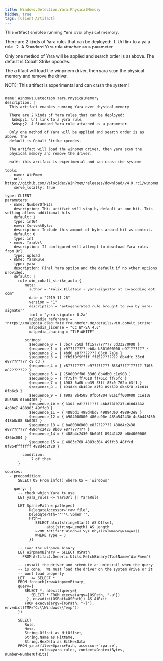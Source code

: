 ```yaml
---
title: Windows.Detection.Yara.PhysicalMemory
hidden: true
tags: [Client Artifact]
---
```


This artifact enables running Yara over physical memory.

There are 2 kinds of Yara rules that can be deployed:
 &nbsp;1. Url link to a yara rule.
 &nbsp;2. A Standard Yara rule attached as a parameter.

Only one method of Yara will be applied and search order is as above. The
default is Cobalt Strike opcodes.

The artifact will load the winpmem driver, then yara scan the
physical memory and remove the driver.

NOTE: This artifact is experimental and can crash the system!


<pre><code class="language-yaml">
name: Windows.Detection.Yara.PhysicalMemory
description: |
  This artifact enables running Yara over physical memory.

  There are 2 kinds of Yara rules that can be deployed:
   &amp;nbsp;1. Url link to a yara rule.
   &amp;nbsp;2. A Standard Yara rule attached as a parameter.

  Only one method of Yara will be applied and search order is as above. The
  default is Cobalt Strike opcodes.

  The artifact will load the winpmem driver, then yara scan the
  physical memory and remove the driver.

  NOTE: This artifact is experimental and can crash the system!

tools:
  - name: WinPmem
    url: https://github.com/Velocidex/WinPmem/releases/download/v4.0.rc1/winpmem_mini_x64_rc2.exe
    serve_locally: true

type: CLIENT
parameters:
  - name: NumberOfHits
    description: THis artifact will stop by default at one hit. This setting allows additional hits
    default: 1
    type: int64
  - name: ContextBytes
    description: Include this amount of bytes around hit as context.
    default: 0
    type: int
  - name: YaraUrl
    description: If configured will attempt to download Yara rules from Url
    type: upload
  - name: YaraRule
    type: yara
    description: Final Yara option and the default if no other options provided.
    default: |
      rule win_cobalt_strike_auto {
         meta:
           author = "Felix Bilstein - yara-signator at cocacoding dot com"
           date = "2019-11-26"
           version = "1"
           description = "autogenerated rule brought to you by yara-signator"
           tool = "yara-signator 0.2a"
           malpedia_reference = "https://malpedia.caad.fkie.fraunhofer.de/details/win.cobalt_strike"
           malpedia_license = "CC BY-SA 4.0"
           malpedia_sharing = "TLP:WHITE"

         strings:
           $sequence_0 = { 3bc7 750d ff15???????? 3d33270000 }
           $sequence_1 = { e9???????? eb0a b801000000 e9???????? }
           $sequence_2 = { 8bd0 e8???????? 85c0 7e0e }
           $sequence_3 = { ffb5f8f9ffff ff15???????? 8b4dfc 33cd e8???????? c9 c3 }
           $sequence_4 = { e8???????? e9???????? 833d?????????? 7505 e8???????? }
           $sequence_5 = { 250000ff00 33d0 8b4db0 c1e908 }
           $sequence_6 = { ff75f4 ff7610 ff761c ff75fc }
           $sequence_7 = { 8903 6a06 eb39 33ff 85c0 762b 03f1 }
           $sequence_8 = { 894dd4 8b458c d1f8 894580 8b45f8 c1e818 0fb6c8 }
           $sequence_9 = { 890a 8b4508 0fb64804 81e1ff000000 c1e118 8b5508 0fb64205 }
           $sequence_10 = { 33d2 e8???????? 48b873797374656d3332 4c8bc7 488903 49ffc0 }
           $sequence_11 = { 488bd1 498d4bd8 498943e0 498943e8 }
           $sequence_12 = { b904000000 486bc90e 488b542430 4c8b442430 418b0c08 8b0402 }
           $sequence_13 = { ba80000000 e8???????? 488d4c2438 e8???????? 488d4c2420 8bd0 e8???????? }
           $sequence_14 = { 488b4c2430 8b0401 89442428 b804000000 486bc004 }
           $sequence_15 = { 4883c708 4883c304 49ffc3 48ffcd 0f854fffffff 488d4c2420 }

        condition:
            7 of them
      }

sources:
  - precondition:
      SELECT OS From info() where OS = 'windows'

    query: |
      -- check which Yara to use
      LET yara_rules &lt;= YaraUrl || YaraRule

      LET SparsePath = pathspec(
           DelegateAccessor='raw_file',
           DelegatePath='''\\.\pmem''',
           Path={
              SELECT atoi(string=Start) AS Offset,
                   atoi(string=Length) AS Length
              FROM Artifact.Windows.Sys.PhysicalMemoryRanges()
              WHERE Type = 3
           })

      -- Load the winpmem binary
      LET WinpmemBinary = SELECT OSPath
        FROM Artifact.Generic.Utils.FetchBinary(ToolName="WinPmem")

      -- Install the driver and schedule an uninstall when the query
      -- is done.  We must load the driver on the system drive or it
      -- wont load properly.
      LET _ &lt;= SELECT *
      FROM foreach(row=WinpmemBinary,
      query={
         SELECT *, atexit(query={
            SELECT * FROM execve(argv=[OSPath, "-u"])
          }, env=dict(OSPath=OSPath)) AS AtExit
         FROM execve(argv=[OSPath, "-l"], env=dict(TMP="C:\\Windows\\Temp"))
      })

      SELECT
         Rule,
         Meta,
         String.Offset as HitOffset,
         String.Name as HitName,
         String.HexData as HitHexData
      FROM yara(files=SparsePath, accessor='sparse',
                rules=yara_rules, context=ContextBytes, number=NumberOfHits)

</code></pre>

